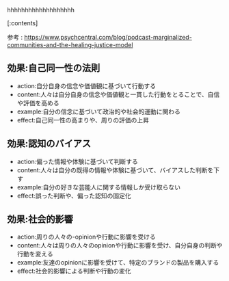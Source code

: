 

hhhhhhhhhhhhhhhhhhh
    
[:contents]

参考 : https://www.psychcentral.com/blog/podcast-marginalized-communities-and-the-healing-justice-model

## 効果:自己同一性の法則
- action:自分自身の信念や価値観に基づいて行動する
- content:人々は自分自身の信念や価値観と一貫した行動をとることで、自信や評価を高める
- example:自分の信念に基づいて政治的や社会的運動に関わる
- effect:自己同一性の高まりや、周りの評価の上昇

## 効果:認知のバイアス
- action:偏った情報や体験に基づいて判断する
- content:人々は自分の既得の情報や体験に基づいて、バイアスした判断を下す
- example:自分の好きな芸能人に関する情報しか受け取らない
- effect:誤った判断や、偏った認知の固定化

## 効果:社会的影響
- action:周りの人々の-opinionや行動に影響を受ける
- content:人々は周りの人々のopinionや行動に影響を受け、自分自身の判断や行動を変える
- example:友達のopinionに影響を受けて、特定のブランドの製品を購入する
- effect:社会的影響による判断や行動の変化

    